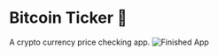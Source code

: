 # Bitcoin Ticker 🤑

A crypto currency price checking app. 
![Finished App](https://github.com/londonappbrewery/Images/blob/master/bitcoin-flutter-demo.gif)

